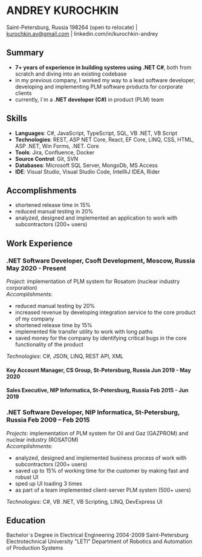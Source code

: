 # ANDREY KUROCHKIN
Saint-Petersburg, Russia 198264 (open to relocate) | kurochkin.av@gmail.com | linkedin.com/in/kurochkin-andrey

## Summary
- **7+ years of experience in building systems using .NET C#**, both from scratch and diving into an existing codebase
- in my previous company, I worked my way to a lead software developer, developing and implementing PLM software products for corporate clients
- currently, I`m a **.NET developer (C#)** in product (PLM) team

## Skills
- **Languages**: C#, JavaScript, TypeScript, SQL, VB .NET, VB Script 
- **Technologies**: REST, ASP NET Core, React, EF Core, LINQ, CSS, HTML, ASP .NET, Win Forms, .NET. Core
- **Tools**: Jira, Confluence, Docker
- **Source Control**: Git, SVN
- **Databases**: Microsoft SQL Server, MongoDb, MS Access
- **IDE**: Visual Studio, Visual Studio Code, IntellliJ IDEA, Rider

## Accomplishments
- shortened release time in 15%
- reduced manual testing in 20%
- analyzed, designed and implemented an application to work with subcontractors (200+ users)

## Work Experience
### .NET Software Developer,  Csoft Development, Moscow, Russia  May 2020 - Present
*Project*: implementation of PLM system for Rosatom (nuclear industry corporation)<br>
*Accomplishments*:
- reduced manual testing by 20%
- increased revenue by developing integration service to the core product of my company
- shortened release time by 15%
- implemented file transfer utility to work with long paths
- saved money for the company by identifying critical bugs in the core functionality of the product<br>

*Technologies*: C#, JSON, LINQ, REST API, XML

#### Key Account Manager,   CS Group, St-Petersburg, Russia  Jun 2019 - May 2020
#### Sales Executive,    NIP Informatica, St-Petersburg, Russia Feb 2015 - Jun 2019
### .NET Software Developer,  NIP Informatica, St-Petersburg, Russia  Feb 2009 – Feb 2015
*Projects*: implementation of PLM system for Oil and Gaz (GAZPROM) and nuclear industry (ROSATOM)<br>
*Accomplishments*:
- analyzed, designed and implemented business process of work with subcontractors (200+ users)
- saved up to 15% of working time for the customer by making fast and robust UI
- sped up UI loading 3 times
- as part of a team implemented client-server PLM system (500+ users)

*Technologies*: C#, VB .NET, VB Scripting, LINQ, DevExpress UI 

## Education
Bachelor`s Degree in Electrical Engineering 2004-2009
Saint-Petersburg Electrotechnical University "LETI"
Department of Robotics and Automation of Production Systems
